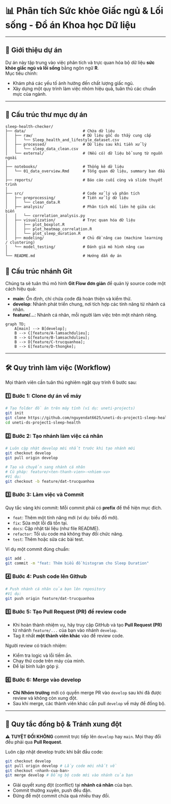 # 📊 Phân tích Sức khỏe Giấc ngủ & Lối sống - Đồ án Khoa học Dữ liệu

---

## 🚀 Giới thiệu dự án

Dự án này tập trung vào việc phân tích và trực quan hóa bộ dữ liệu **sức khỏe giấc ngủ và lối sống** bằng ngôn ngữ **R**.  
Mục tiêu chính:

- Khám phá các yếu tố ảnh hưởng đến chất lượng giấc ngủ.
- Xây dựng một quy trình làm việc nhóm hiệu quả, tuân thủ các chuẩn mực của ngành.

---
## 📂 Cấu trúc thư mục dự án

```text
sleep-health-checker/
├── data/                         # Chứa dữ liệu
│   ├── raw/                      # Dữ liệu gốc do thầy cung cấp
│   │   └── Sleep_health_and_lifestyle_dataset.csv
│   ├── processed/                # Dữ liệu sau khi tiền xử lý
│   │   └── sleep_data_clean.csv
│   └── external/                 # (Nếu có) dữ liệu bổ sung từ nguồn ngoài
│
├── notebooks/                    # Thống kê dữ liệu
│   └── 01_data_overview.Rmd      # Tổng quan dữ liệu, summary ban đầu
│
├── reports/                      # Báo cáo cuối cùng và slide thuyết trình
│
├── src/                          # Code xử lý và phân tích
│   ├── preprocessing/            # Tiền xử lý dữ liệu
│   │   └── clean_data.R
│   ├── analysis/                 # Phân tích mối liên hệ giữa các biến
│   │   └── correlation_analysis.py
│   ├── visualization/            # Trực quan hóa dữ liệu
│   │   ├── plot_boxplot.R
│   │   ├── plot_heatmap_correlation.R
│   │   └── plot_sleep_duration.R
│   ├── modeling/                 # Chủ đề nâng cao (machine learning / clustering)
│   └── model_testing/            # Đánh giá mô hình nâng cao
│
└── README.md                     # Hướng dẫn dự án
```
## 🌳 Cấu trúc nhánh Git

Chúng ta sẽ tuân thủ mô hình **Git Flow đơn giản** để quản lý source code một cách hiệu quả:

- **main**: Ổn định, chỉ chứa code đã hoàn thiện và kiểm thử.
- **develop**: Nhánh phát triển chung, nơi tích hợp các tính năng từ nhánh cá nhân.
- **feature/...**: Nhánh cá nhân, mỗi người làm việc trên một nhánh riêng.

```mermaid
graph TD;
    A[main] --> B[develop];
    B --> C[feature/A-lamsachdulieu];
    B --> G[feature/B-lamsachdulieu];
    B --> D[feature/C-trucquanhoa];
    B --> E[feature/D-thongke];
```

---

## 🛠️ Quy trình làm việc (Workflow)

Mọi thành viên cần tuân thủ nghiêm ngặt quy trình 6 bước sau:

### 1️⃣ Bước 1: Clone dự án về máy

```bash
# Tạo folder đồ án trên máy tính (ví dụ: uneti-projects)
git init
git clone https://github.com/nguyendat6625/uneti-ds-project1-sleep-health.git
cd uneti-ds-project1-sleep-health
```

### 2️⃣ Bước 2: Tạo nhánh làm việc cá nhân

```bash
# Luôn cập nhật develop mới nhất trước khi tạo nhánh mới
git checkout develop
git pull origin develop

# Tạo và chuyển sang nhánh cá nhân
# Cú pháp: feature/<ten-thanh-vien>-<nhiem-vu>
#Ví dụ:
git checkout -b feature/dat-trucquanhoa
```

### 3️⃣ Bước 3: Làm việc và Commit

Quy tắc vàng khi commit: Mỗi commit phải có **prefix** để thể hiện mục đích.

- `feat`: Thêm một tính năng mới (ví dụ: biểu đồ mới).
- `fix`: Sửa một lỗi đã tồn tại.
- `docs`: Cập nhật tài liệu (như file README).
- `refactor`: Tối ưu code mà không thay đổi chức năng.
- `test`: Thêm hoặc sửa các bài test.

Ví dụ một commit đúng chuẩn:

```bash
git add .
git commit -m "feat: Thêm biểu đồ histogram cho Sleep Duration"
```

### 4️⃣ Bước 4: Push code lên Github

```bash
# Push nhánh cá nhân của bạn lên repository
#Ví dụ:
git push origin feature/dat-trucquanhoa
```

### 5️⃣ Bước 5: Tạo Pull Request (PR) để review code

- Khi hoàn thành nhiệm vụ, hãy truy cập GitHub và tạo **Pull Request (PR)** từ nhánh `feature/...` của bạn vào nhánh `develop`.
- Tag ít nhất **một thành viên khác** vào để review code.

Người review có trách nhiệm:

- Kiểm tra logic và lỗi tiềm ẩn.
- Chạy thử code trên máy của mình.
- Để lại bình luận góp ý.

### 6️⃣ Bước 6: Merge vào develop

- **Chỉ Nhóm trưởng** mới có quyền merge PR vào `develop` sau khi đã được review và không còn xung đột.
- Sau khi merge, các thành viên khác cần pull `develop` về máy để đồng bộ.

---

## 🔄 Quy tắc đồng bộ & Tránh xung đột

⚠️ **TUYỆT ĐỐI KHÔNG** commit trực tiếp lên `develop` hay `main`.
Mọi thay đổi đều phải qua **Pull Request**.

Luôn cập nhật develop trước khi bắt đầu code:

```bash
git checkout develop
git pull origin develop # Lấy code mới nhất về
git checkout <nhanh-cua-ban>
git merge develop # Đồng bộ code mới vào nhánh của bạn
```

- Giải quyết xung đột (conflict) tại **nhánh cá nhân** của bạn.
- Commit thường xuyên, push đều đặn.
- Đừng để một commit chứa quá nhiều thay đổi.
